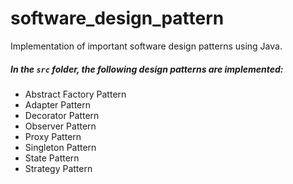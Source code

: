 # software_design_pattern
Implementation of important software design patterns using Java. 
##### In the `src` folder, the following design patterns are implemented: 
- Abstract Factory Pattern
- Adapter Pattern	
- Decorator Pattern	
- Observer Pattern
- Proxy Pattern
- Singleton Pattern	
- State Pattern
- Strategy Pattern
